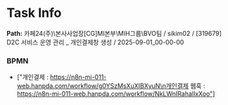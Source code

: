 # Task Info

**Path:** 카페24(주)\본사사업장\[CG]MI본부\MIH그룹\BVO팀 / sikim02 / [319679] D2C 서비스 운영 관리 _ 개인결제창 생성 / 2025-09-01_00-00-00

### BPMN
- ["개인결제 : https://n8n-mi-011-web.hanpda.com/workflow/g0YSzMsXuXIBXyuN\n개인결제 웹훅 : https://n8n-mi-011-web.hanpda.com/workflow/NkLWnIRahalIxXoo"]

